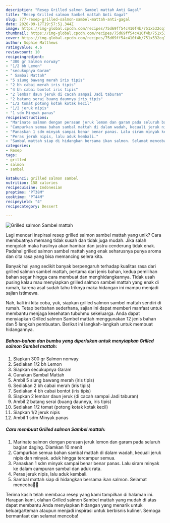 ```yaml
---
description: "Resep Grilled salmon Sambel mattah Anti Gagal"
title: "Resep Grilled salmon Sambel mattah Anti Gagal"
slug: 777-resep-grilled-salmon-sambel-mattah-anti-gagal
date: 2020-09-17T19:57:51.344Z
image: https://img-global.cpcdn.com/recipes/75d69ff54c410f4b/751x532cq70/grilled-salmon-sambel-mattah-foto-resep-utama.jpg
thumbnail: https://img-global.cpcdn.com/recipes/75d69ff54c410f4b/751x532cq70/grilled-salmon-sambel-mattah-foto-resep-utama.jpg
cover: https://img-global.cpcdn.com/recipes/75d69ff54c410f4b/751x532cq70/grilled-salmon-sambel-mattah-foto-resep-utama.jpg
author: Sophie Matthews
ratingvalue: 4.6
reviewcount: 10
recipeingredient:
- "300 gr Salmon norway"
- "1/2 bh Lemon"
- "secukupnya Garam"
- " Sambal Mattah"
- "5 siung bawang merah iris tipis"
- "2 bh cabai merah iris tipis"
- "4 bh cabai bontot iris tipis"
- "2 lembar daun jeruk di cacah sampai Jadi taburan"
- "2 batang serai buang daunnya iris tipis"
- "1/2 tomat potong kotak kotak kecil"
- "1/2 jeruk nipis"
- "1 sdm Minyak panas"
recipeinstructions:
- "Marinate salmon dengan perasan jeruk lemon dan garam pada seluruh bagian daging. Diamkan 10 menit"
- "Campurkan semua bahan sambal mattah di dalam wadah, kecuali jeruk nipis dan minyak. aduk hingga tercampur semua."
- "Panaskan 1 sdm minyak sampai benar benar panas. Lalu siram minyak ke dalam campuran sambal dan aduk rata."
- "Peras jeruk nipis, lalu aduk kembali."
- "Sambal mattah siap di hidangkan bersama ikan salmon. Selamat mencoba🙏🏻"
categories:
- Resep
tags:
- grilled
- salmon
- sambel

katakunci: grilled salmon sambel 
nutrition: 158 calories
recipecuisine: Indonesian
preptime: "PT38M"
cooktime: "PT44M"
recipeyield: "4"
recipecategory: Dessert

---
```



![Grilled salmon Sambel mattah](https://img-global.cpcdn.com/recipes/75d69ff54c410f4b/751x532cq70/grilled-salmon-sambel-mattah-foto-resep-utama.jpg)

Lagi mencari inspirasi resep grilled salmon sambel mattah yang unik? Cara membuatnya memang tidak susah dan tidak juga mudah. Jika salah mengolah maka hasilnya akan hambar dan justru cenderung tidak enak. Padahal grilled salmon sambel mattah yang enak seharusnya punya aroma dan cita rasa yang bisa memancing selera kita.



Banyak hal yang sedikit banyak berpengaruh terhadap kualitas rasa dari grilled salmon sambel mattah, pertama dari jenis bahan, kedua pemilihan bahan segar hingga cara membuat dan menghidangkannya. Tidak usah pusing kalau mau menyiapkan grilled salmon sambel mattah yang enak di rumah, karena asal sudah tahu triknya maka hidangan ini mampu menjadi sajian istimewa.


Nah, kali ini kita coba, yuk, siapkan grilled salmon sambel mattah sendiri di rumah. Tetap berbahan sederhana, sajian ini dapat memberi manfaat untuk membantu menjaga kesehatan tubuhmu sekeluarga. Anda dapat menyiapkan Grilled salmon Sambel mattah menggunakan 12 jenis bahan dan 5 langkah pembuatan. Berikut ini langkah-langkah untuk membuat hidangannya.

<!--inarticleads1-->

##### Bahan-bahan dan bumbu yang diperlukan untuk menyiapkan Grilled salmon Sambel mattah:

1. Siapkan 300 gr Salmon norway
1. Sediakan 1/2 bh Lemon
1. Siapkan secukupnya Garam
1. Gunakan  Sambal Mattah
1. Ambil 5 siung bawang merah (iris tipis)
1. Sediakan 2 bh cabai merah (iris tipis)
1. Sediakan 4 bh cabai bontot (iris tipis)
1. Siapkan 2 lembar daun jeruk (di cacah sampai Jadi taburan)
1. Ambil 2 batang serai (buang daunnya, iris tipis)
1. Sediakan 1/2 tomat (potong kotak kotak kecil)
1. Siapkan 1/2 jeruk nipis
1. Ambil 1 sdm Minyak panas




<!--inarticleads2-->

##### Cara membuat Grilled salmon Sambel mattah:

1. Marinate salmon dengan perasan jeruk lemon dan garam pada seluruh bagian daging. Diamkan 10 menit
1. Campurkan semua bahan sambal mattah di dalam wadah, kecuali jeruk nipis dan minyak. aduk hingga tercampur semua.
1. Panaskan 1 sdm minyak sampai benar benar panas. Lalu siram minyak ke dalam campuran sambal dan aduk rata.
1. Peras jeruk nipis, lalu aduk kembali.
1. Sambal mattah siap di hidangkan bersama ikan salmon. Selamat mencoba🙏🏻




Terima kasih telah membaca resep yang kami tampilkan di halaman ini. Harapan kami, olahan Grilled salmon Sambel mattah yang mudah di atas dapat membantu Anda menyiapkan hidangan yang menarik untuk keluarga/teman ataupun menjadi inspirasi untuk berbisnis kuliner. Semoga bermanfaat dan selamat mencoba!
